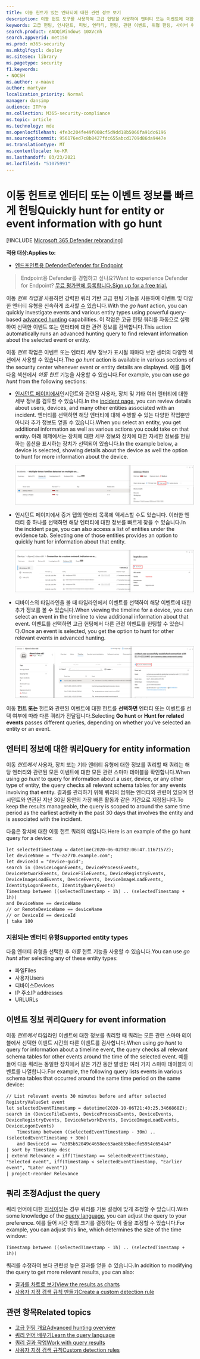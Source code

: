 ```yaml
---
title: 이동 헌트가 있는 엔터티에 대한 관련 정보 보기
description: 이동 헌트 도구를 사용하여 고급 헌팅을 사용하여 엔터티 또는 이벤트에 대한 관련 정보를 빠르게 쿼리하는 방법을 학습합니다.
keywords: 고급 헌팅, 인시던트, 피벗, 엔터티, 헌팅, 관련 이벤트, 위협 헌팅, 사이버 위협 헌팅, 검색, 쿼리, 원격 분석, Microsoft Threat Protection
search.product: eADQiWindows 10XVcnh
search.appverid: met150
ms.prod: m365-security
ms.mktglfcycl: deploy
ms.sitesec: library
ms.pagetype: security
f1.keywords:
- NOCSH
ms.author: v-maave
author: martyav
localization_priority: Normal
manager: dansimp
audience: ITPro
ms.collection: M365-security-compliance
ms.topic: article
ms.technology: mde
ms.openlocfilehash: 4fe3c204fe49f008cf5d9dd18b5066fa91dc6196
ms.sourcegitcommit: 956176ed7c8b8427fdc655abcd1709d86da9447e
ms.translationtype: MT
ms.contentlocale: ko-KR
ms.lasthandoff: 03/23/2021
ms.locfileid: "51075991"
---
```

# <a name="quickly-hunt-for-entity-or-event-information-with-go-hunt"></a><span data-ttu-id="db446-104">이동 헌트로 엔터티 또는 이벤트 정보를 빠르게 헌팅</span><span class="sxs-lookup"><span data-stu-id="db446-104">Quickly hunt for entity or event information with go hunt</span></span>

[!INCLUDE [Microsoft 365 Defender rebranding](../../includes/microsoft-defender.md)]

<span data-ttu-id="db446-105">**적용 대상:**</span><span class="sxs-lookup"><span data-stu-id="db446-105">**Applies to:**</span></span>
- [<span data-ttu-id="db446-106">엔드포인트용 Defender</span><span class="sxs-lookup"><span data-stu-id="db446-106">Defender for Endpoint</span></span>](https://go.microsoft.com/fwlink/?linkid=2154037)

><span data-ttu-id="db446-107">Endpoint용 Defender를 경험하고 싶나요?</span><span class="sxs-lookup"><span data-stu-id="db446-107">Want to experience Defender for Endpoint?</span></span> [<span data-ttu-id="db446-108">무료 평가판에 등록합니다.</span><span class="sxs-lookup"><span data-stu-id="db446-108">Sign up for a free trial.</span></span>](https://www.microsoft.com/microsoft-365/windows/microsoft-defender-atp?ocid=docs-wdatp-advancedhuntingref-abovefoldlink)


<span data-ttu-id="db446-109">이동 *헌트 작업을* 사용하면 강력한 쿼리 기반 고급 헌팅 기능을 사용하여 이벤트 및 다양한 엔터티 유형을 신속하게 조사할 [수](advanced-hunting-overview.md) 있습니다.</span><span class="sxs-lookup"><span data-stu-id="db446-109">With the *go hunt* action, you can quickly investigate events and various entity types using powerful query-based [advanced hunting](advanced-hunting-overview.md) capabilities.</span></span> <span data-ttu-id="db446-110">이 작업은 고급 헌팅 쿼리를 자동으로 실행하여 선택한 이벤트 또는 엔터티에 대한 관련 정보를 검색합니다.</span><span class="sxs-lookup"><span data-stu-id="db446-110">This action automatically runs an advanced hunting query to find relevant information about the selected event or entity.</span></span>

<span data-ttu-id="db446-111">이동 *헌트* 작업은 이벤트 또는 엔터티 세부 정보가 표시될 때마다 보안 센터의 다양한 섹션에서 사용할 수 있습니다.</span><span class="sxs-lookup"><span data-stu-id="db446-111">The *go hunt* action is available in various sections of the security center whenever event or entity details are displayed.</span></span> <span data-ttu-id="db446-112">예를 들어 다음 섹션에서 *이동 헌트* 기능을 사용할 수 있습니다.</span><span class="sxs-lookup"><span data-stu-id="db446-112">For example, you can use *go hunt* from the following sections:</span></span>

- <span data-ttu-id="db446-113">[인시던트 페이지에서](investigate-incidents.md)인시던트와 관련된 사용자, 장치 및 기타 여러 엔터티에 대한 세부 정보를 검토할 수 있습니다.</span><span class="sxs-lookup"><span data-stu-id="db446-113">In the [incident page](investigate-incidents.md), you can review details about users, devices, and many other entities associated with an incident.</span></span> <span data-ttu-id="db446-114">엔터티를 선택하면 해당 엔터티에 대해 수행할 수 있는 다양한 작업뿐만 아니라 추가 정보도 얻을 수 있습니다.</span><span class="sxs-lookup"><span data-stu-id="db446-114">When you select an entity, you get additional information as well as various actions you could take on that entity.</span></span> <span data-ttu-id="db446-115">아래 예제에서는 장치에 대한 세부 정보와 장치에 대한 자세한 정보를 헌팅하는 옵션을 표시하는 장치가 선택되어 있습니다.</span><span class="sxs-lookup"><span data-stu-id="db446-115">In the example below, a device is selected, showing details about the device as well the option to hunt for more information about the device.</span></span>

    ![이동 헌트 옵션을 사용하여 장치 세부 정보를 보여 주는 이미지](./images/go-hunt-device.png)

- <span data-ttu-id="db446-117">인시던트 페이지에서 증거 탭의 엔터티 목록에 액세스할 수도 있습니다. 이러한 엔터티 중 하나를 선택하면 해당 엔터티에 대한 정보를 빠르게 찾을 수 있습니다.</span><span class="sxs-lookup"><span data-stu-id="db446-117">In the incident page, you can also access a list of entities under the evidence tab. Selecting one of those entities provides an option to quickly hunt for information about that entity.</span></span>

    ![증거 탭에서 이동 헌트 옵션이 있는 선택한 URL을 보여 주는 이미지](./images/go-hunt-evidence-url.png)

- <span data-ttu-id="db446-119">디바이스의 타임라인을 볼 때 타임라인에서 이벤트를 선택하여 해당 이벤트에 대한 추가 정보를 볼 수 있습니다.</span><span class="sxs-lookup"><span data-stu-id="db446-119">When viewing the timeline for a device, you can select an event in the timeline to view additional information about that event.</span></span> <span data-ttu-id="db446-120">이벤트를 선택하면 고급 헌팅에서 다른 관련 이벤트를 헌팅할 수 있습니다.</span><span class="sxs-lookup"><span data-stu-id="db446-120">Once an event is selected, you get the option to hunt for other relevant events in advanced hunting.</span></span>

    ![이동 헌트 옵션을 사용하여 이벤트 세부 정보를 보여주는 이미지](./images/go-hunt-event.png)

<span data-ttu-id="db446-122">이동 **헌트 또는** 헌트와 관련된 이벤트에 대한 헌트를 **선택하면** 엔터티 또는 이벤트를 선택 여부에 따라 다른 쿼리가 전달됩니다.</span><span class="sxs-lookup"><span data-stu-id="db446-122">Selecting **Go hunt** or **Hunt for related events** passes different queries, depending on whether you've selected an entity or an event.</span></span>

## <a name="query-for-entity-information"></a><span data-ttu-id="db446-123">엔터티 정보에 대한 쿼리</span><span class="sxs-lookup"><span data-stu-id="db446-123">Query for entity information</span></span>

<span data-ttu-id="db446-124">이동 *헌트에서* 사용자, 장치 또는 기타 엔터티 유형에 대한 정보를 쿼리할 때 쿼리는 해당 엔터티와 관련된 모든 이벤트에 대한 모든 관련 스마마 테이블을 확인합니다.</span><span class="sxs-lookup"><span data-stu-id="db446-124">When using *go hunt* to query for information about a user, device, or any other type of entity, the query checks all relevant schema tables for any events involving that entity.</span></span> <span data-ttu-id="db446-125">결과를 관리하기 위해 쿼리의 범위는 엔터티와 관련이 있으며 인시던트와 연관된 지난 30일 동안의 가장 빠른 활동과 같은 기간으로 지정됩니다.</span><span class="sxs-lookup"><span data-stu-id="db446-125">To keep the results manageable, the query is scoped to around the same time period as the earliest activity in the past 30 days that involves the entity and is associated with the incident.</span></span>

<span data-ttu-id="db446-126">다음은 장치에 대한 이동 헌트 쿼리의 예입니다.</span><span class="sxs-lookup"><span data-stu-id="db446-126">Here is an example of the go hunt query for a device:</span></span>

```kusto
let selectedTimestamp = datetime(2020-06-02T02:06:47.1167157Z);
let deviceName = "fv-az770.example.com";
let deviceId = "device-guid";
search in (DeviceLogonEvents, DeviceProcessEvents, DeviceNetworkEvents, DeviceFileEvents, DeviceRegistryEvents, DeviceImageLoadEvents, DeviceEvents, DeviceImageLoadEvents, IdentityLogonEvents, IdentityQueryEvents)
Timestamp between ((selectedTimestamp - 1h) .. (selectedTimestamp + 1h))
and DeviceName == deviceName
// or RemoteDeviceName == deviceName
// or DeviceId == deviceId
| take 100
```

### <a name="supported-entity-types"></a><span data-ttu-id="db446-127">지원되는 엔터티 유형</span><span class="sxs-lookup"><span data-stu-id="db446-127">Supported entity types</span></span>

<span data-ttu-id="db446-128">다음 엔터티 유형을 선택한 후 *이동* 헌트 기능을 사용할 수 있습니다.</span><span class="sxs-lookup"><span data-stu-id="db446-128">You can use *go hunt* after selecting any of these entity types:</span></span>

- <span data-ttu-id="db446-129">파일</span><span class="sxs-lookup"><span data-stu-id="db446-129">Files</span></span>
- <span data-ttu-id="db446-130">사용자</span><span class="sxs-lookup"><span data-stu-id="db446-130">Users</span></span>
- <span data-ttu-id="db446-131">디바이스</span><span class="sxs-lookup"><span data-stu-id="db446-131">Devices</span></span>
- <span data-ttu-id="db446-132">IP 주소</span><span class="sxs-lookup"><span data-stu-id="db446-132">IP addresses</span></span>
- <span data-ttu-id="db446-133">URL</span><span class="sxs-lookup"><span data-stu-id="db446-133">URLs</span></span>

## <a name="query-for-event-information"></a><span data-ttu-id="db446-134">이벤트 정보 쿼리</span><span class="sxs-lookup"><span data-stu-id="db446-134">Query for event information</span></span>

<span data-ttu-id="db446-135">이동 *헌트에서* 타임라인 이벤트에 대한 정보를 쿼리할 때 쿼리는 모든 관련 스마마 테이블에서 선택한 이벤트 시간의 다른 이벤트를 검사합니다.</span><span class="sxs-lookup"><span data-stu-id="db446-135">When using *go hunt* to query for information about a timeline event, the query checks all relevant schema tables for other events around the time of the selected event.</span></span> <span data-ttu-id="db446-136">예를 들어 다음 쿼리는 동일한 장치에서 같은 기간 동안 발생한 여러 가지 스마마 테이블의 이벤트를 나열합니다.</span><span class="sxs-lookup"><span data-stu-id="db446-136">For example, the following query lists events in various schema tables that occurred around the same time period on the same device:</span></span>

```kusto
// List relevant events 30 minutes before and after selected RegistryValueSet event
let selectedEventTimestamp = datetime(2020-10-06T21:40:25.3466868Z);
search in (DeviceFileEvents, DeviceProcessEvents, DeviceEvents, DeviceRegistryEvents, DeviceNetworkEvents, DeviceImageLoadEvents, DeviceLogonEvents)
    Timestamp between ((selectedEventTimestamp - 30m) .. (selectedEventTimestamp + 30m))
    and DeviceId == "a305b52049c4658ec63ae8b55becfe5954c654a4"
| sort by Timestamp desc
| extend Relevance = iff(Timestamp == selectedEventTimestamp, "Selected event", iff(Timestamp < selectedEventTimestamp, "Earlier event", "Later event"))
| project-reorder Relevance
```

## <a name="adjust-the-query"></a><span data-ttu-id="db446-137">쿼리 조정</span><span class="sxs-lookup"><span data-stu-id="db446-137">Adjust the query</span></span>

<span data-ttu-id="db446-138">쿼리 언어에 대한 [지식이](advanced-hunting-query-language.md)있는 경우 쿼리를 기본 설정에 맞게 조정할 수 있습니다.</span><span class="sxs-lookup"><span data-stu-id="db446-138">With some knowledge of the [query language](advanced-hunting-query-language.md), you can adjust the query to your preference.</span></span> <span data-ttu-id="db446-139">예를 들어 시간 창의 크기를 결정하는 이 줄을 조정할 수 있습니다.</span><span class="sxs-lookup"><span data-stu-id="db446-139">For example, you can adjust this line, which determines the size of the time window:</span></span>

```kusto
Timestamp between ((selectedTimestamp - 1h) .. (selectedTimestamp + 1h))
```

<span data-ttu-id="db446-140">쿼리를 수정하여 보다 관련성 높은 결과를 얻을 수 있습니다.</span><span class="sxs-lookup"><span data-stu-id="db446-140">In addition to modifying the query to get more relevant results, you can also:</span></span>

- [<span data-ttu-id="db446-141">결과를 차트로 보기</span><span class="sxs-lookup"><span data-stu-id="db446-141">View the results as charts</span></span>](advanced-hunting-query-results.md#view-query-results-as-a-table-or-chart)
- [<span data-ttu-id="db446-142">사용자 지정 검색 규칙 만들기</span><span class="sxs-lookup"><span data-stu-id="db446-142">Create a custom detection rule</span></span>](custom-detection-rules.md)

## <a name="related-topics"></a><span data-ttu-id="db446-143">관련 항목</span><span class="sxs-lookup"><span data-stu-id="db446-143">Related topics</span></span>

- [<span data-ttu-id="db446-144">고급 헌팅 개요</span><span class="sxs-lookup"><span data-stu-id="db446-144">Advanced hunting overview</span></span>](advanced-hunting-overview.md)
- [<span data-ttu-id="db446-145">쿼리 언어 배우기</span><span class="sxs-lookup"><span data-stu-id="db446-145">Learn the query language</span></span>](advanced-hunting-query-language.md)
- [<span data-ttu-id="db446-146">쿼리 결과 작업</span><span class="sxs-lookup"><span data-stu-id="db446-146">Work with query results</span></span>](advanced-hunting-query-results.md)
- [<span data-ttu-id="db446-147">사용자 지정 검색 규칙</span><span class="sxs-lookup"><span data-stu-id="db446-147">Custom detection rules</span></span>](custom-detection-rules.md)
